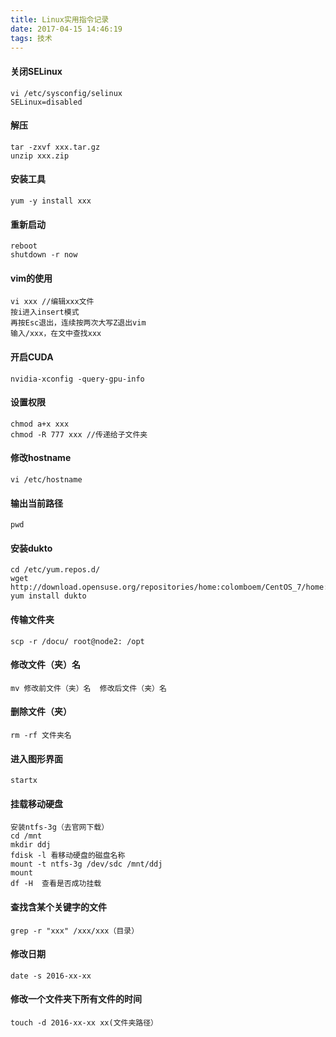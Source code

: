 ```yaml
---
title: Linux实用指令记录
date: 2017-04-15 14:46:19
tags: 技术
---
```

#### 关闭SELinux
```
vi /etc/sysconfig/selinux
SELinux=disabled
```
#### 解压
```
tar -zxvf xxx.tar.gz
unzip xxx.zip
```
#### 安装工具
```
yum -y install xxx
```
<!--more-->
#### 重新启动
```
reboot
shutdown -r now
```
#### vim的使用
```
vi xxx //编辑xxx文件
按i进入insert模式
再按Esc退出，连续按两次大写Z退出vim
输入/xxx，在文中查找xxx
```
#### 开启CUDA
```
nvidia-xconfig -query-gpu-info
```
#### 设置权限
```
chmod a+x xxx
chmod -R 777 xxx //传递给子文件夹
```
#### 修改hostname
```
vi /etc/hostname
```
#### 输出当前路径
```
pwd
```
#### 安装dukto
```
cd /etc/yum.repos.d/
wget http://download.opensuse.org/repositories/home:colomboem/CentOS_7/home:colomboem.repo
yum install dukto
```
#### 传输文件夹
```
scp -r /docu/ root@node2: /opt
```
#### 修改文件（夹）名
```
mv 修改前文件（夹）名  修改后文件（夹）名 
```
#### 删除文件（夹）
```
rm -rf 文件夹名
```
#### 进入图形界面
```
startx
```
#### 挂载移动硬盘
```
安装ntfs-3g（去官网下载）
cd /mnt
mkdir ddj
fdisk -l 看移动硬盘的磁盘名称
mount -t ntfs-3g /dev/sdc /mnt/ddj
mount
df -H  查看是否成功挂载
```
#### 查找含某个关键字的文件
```
grep -r "xxx" /xxx/xxx（目录）
```
#### 修改日期
```
date -s 2016-xx-xx
```
#### 修改一个文件夹下所有文件的时间
```
touch -d 2016-xx-xx xx(文件夹路径）
```